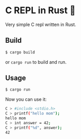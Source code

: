 C REPL in Rust 🦀
=================
Very simple C repl written in Rust.

Build
-----
```bash
$ cargo build
```
or `cargo run` to build and run.

Usage
-----
```bash
$ cargo run
```
Now you can use it:

```bash
C > #include <stdio.h>
C > printf("hello mom");
hello mom
C > int answer = 42;
C > printf("%d", answer);
42
```
